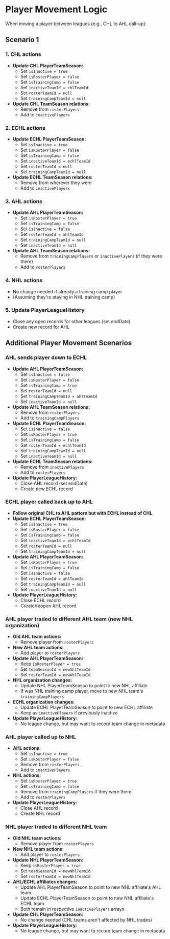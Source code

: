 # Player Movement Logic

When moving a player between leagues (e.g., CHL to AHL call-up):

## Scenario 1

### 1. CHL actions

- **Update CHL PlayerTeamSeason:**
  - Set `isInactive = true`
  - Set `isRosterPlayer = false`
  - Set `isTrainingCamp = false`
  - Set `inactiveTeamId = chlTeamId`
  - Set `rosterTeamId = null`
  - Set `trainingCampTeamId = null`
- **Update CHL TeamSeason relations:**
  - Remove from `rosterPlayers`
  - Add to `inactivePlayers`

### 2. ECHL actions

- **Update ECHL PlayerTeamSeason:**
  - Set `isInactive = true`
  - Set `isRosterPlayer = false`
  - Set `isTrainingCamp = false`
  - Set `inactiveTeamId = echlTeamId`
  - Set `rosterTeamId = null`
  - Set `trainingCampTeamId = null`
- **Update ECHL TeamSeason relations:**
  - Remove from wherever they were
  - Add to `inactivePlayers`

### 3. AHL actions

- **Update AHL PlayerTeamSeason:**
  - Set `isRosterPlayer = true`
  - Set `isTrainingCamp = false`
  - Set `isInactive = false`
  - Set `rosterTeamId = ahlTeamId`
  - Set `trainingCampTeamId = null`
  - Set `inactiveTeamId = null`
- **Update AHL TeamSeason relations:**
  - Remove from `trainingCampPlayers` or `inactivePlayers` (if they were there)
  - Add to `rosterPlayers`

### 4. NHL actions

- No change needed if already a training camp player
- (Assuming they're staying in NHL training camp)

### 5. Update PlayerLeagueHistory

- Close any open records for other leagues (set endDate)
- Create new record for AHL

## Additional Player Movement Scenarios

### AHL sends player down to ECHL

- **Update AHL PlayerTeamSeason:**
  - Set `isInactive = false`
  - Set `isRosterPlayer = false`
  - Set `isTrainingCamp = true`
  - Set `rosterTeamId = null`
  - Set `trainingCampTeamId = ahlTeamId`
  - Set `inactiveTeamId = null`
- **Update AHL TeamSeason relations:**
  - Remove from `rosterPlayers`
  - Add to `trainingCampPlayers`
- **Update ECHL PlayerTeamSeason:**
  - Set `isInactive = false`
  - Set `isRosterPlayer = true`
  - Set `isTrainingCamp = false`
  - Set `rosterTeamId = echlTeamId`
  - Set `trainingCampTeamId = null`
  - Set `inactiveTeamId = null`
- **Update ECHL TeamSeason relations:**
  - Remove from `inactivePlayers`
  - Add to `rosterPlayers`
- **Update PlayerLeagueHistory:**
  - Close AHL record (set endDate)
  - Create new ECHL record

### ECHL player called back up to AHL

- **Follow original CHL to AHL pattern but with ECHL instead of CHL**
- **Update ECHL PlayerTeamSeason:**
  - Set `isInactive = true`
  - Set `isRosterPlayer = false`
  - Set `isTrainingCamp = false`
  - Set `inactiveTeamId = echlTeamId`
  - Set `rosterTeamId = null`
  - Set `trainingCampTeamId = null`
- **Update AHL PlayerTeamSeason:**
  - Set `isRosterPlayer = true`
  - Set `isTrainingCamp = false`
  - Set `isInactive = false`
  - Set `rosterTeamId = ahlTeamId`
  - Set `trainingCampTeamId = null`
  - Set `inactiveTeamId = null`
- **Update PlayerLeagueHistory:**
  - Close ECHL record
  - Create/reopen AHL record

### AHL player traded to different AHL team (new NHL organization)

- **Old AHL team actions:**
  - Remove player from `rosterPlayers`
- **New AHL team actions:**
  - Add player to `rosterPlayers`
- **Update AHL PlayerTeamSeason:**
  - Keep `isRosterPlayer = true`
  - Set `teamSeasonId = newAhlTeamId`
  - Set `rosterTeamId = newAhlTeamId`
- **NHL organization changes:**
  - Update NHL PlayerTeamSeason to point to new NHL affiliate
  - If was NHL training camp player, move to new NHL team's `trainingCampPlayers`
- **ECHL organization changes:**
  - Update ECHL PlayerTeamSeason to point to new ECHL affiliate
  - Keep as `inactivePlayers` if previously inactive
- **Update PlayerLeagueHistory:**
  - No league change, but may want to record team change in metadata

### AHL player called up to NHL

- **AHL actions:**
  - Set `isInactive = true`
  - Set `isRosterPlayer = false`
  - Remove from `rosterPlayers`
  - Add to `inactivePlayers`
- **NHL actions:**
  - Set `isRosterPlayer = true`
  - Set `isTrainingCamp = false`
  - Remove from `trainingCampPlayers` if they were there
  - Add to `rosterPlayers`
- **Update PlayerLeagueHistory:**
  - Close AHL record
  - Create NHL record

### NHL player traded to different NHL team

- **Old NHL team actions:**
  - Remove player from `rosterPlayers`
- **New NHL team actions:**
  - Add player to `rosterPlayers`
- **Update NHL PlayerTeamSeason:**
  - Keep `isRosterPlayer = true`
  - Set `teamSeasonId = newNhlTeamId`
  - Set `rosterTeamId = newNhlTeamId`
- **AHL/ECHL affiliates changes:**
  - Update AHL PlayerTeamSeason to point to new NHL affiliate's AHL team
  - Update ECHL PlayerTeamSeason to point to new NHL affiliate's ECHL team
  - Both remain in respective `inactivePlayers` arrays
- **Update CHL PlayerTeamSeason:**
  - No change needed (CHL teams aren't affected by NHL trades)
- **Update PlayerLeagueHistory:**
  - No league change, but may want to record team change in metadata
